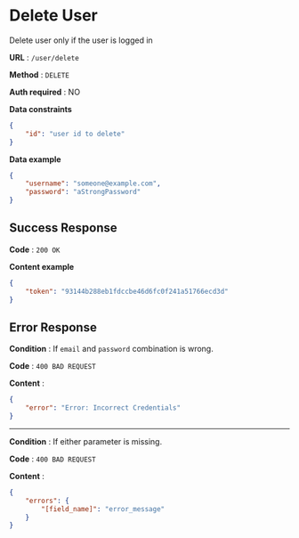 # Delete User

Delete user only if the user is logged in

**URL** : `/user/delete`

**Method** : `DELETE`

**Auth required** : NO

**Data constraints**

```json
{
    "id": "user id to delete"
}
```

**Data example**

```json
{
    "username": "someone@example.com",
    "password": "aStrongPassword"
}
```

## Success Response

**Code** : `200 OK`

**Content example**

```json
{
    "token": "93144b288eb1fdccbe46d6fc0f241a51766ecd3d"
}
```

## Error Response

**Condition** : If `email` and `password` combination is wrong.

**Code** : `400 BAD REQUEST`

**Content** :

```json
{
    "error": "Error: Incorrect Credentials"
}
```

---

**Condition** : If either parameter is missing.

**Code** : `400 BAD REQUEST`

**Content** :

```json
{
    "errors": {
        "[field_name]": "error_message"
    }
}
```
